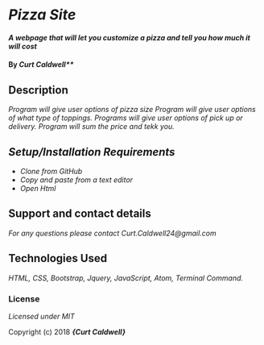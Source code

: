 # _Pizza Site_

#### _A webpage that will let you customize a pizza and tell you how much it will cost_

#### By _Curt Caldwell**_

## Description

_Program will give user options of pizza size
Program will give user options of what type of toppings.
Programs will give user options of pick up or delivery.
Program will sum the price and tekk you._

## _Setup/Installation Requirements_

* _Clone from GitHub_
* _Copy and paste from a text editor_
* _Open Html_


## Support and contact details

_For any questions please contact Curt.Caldwell24@gmail.com_

## Technologies Used

_HTML, CSS, Bootstrap, Jquery, JavaScript, Atom, Terminal Command._

### License

*Licensed under MIT*

Copyright (c) 2018 **_{Curt Caldwell}_**

